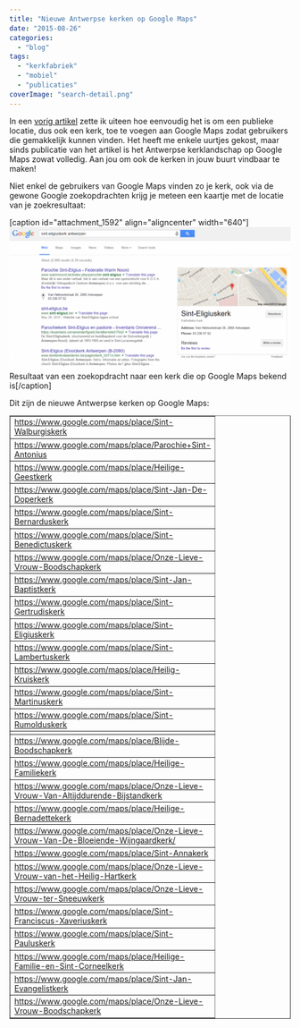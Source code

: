 ```yaml
---
title: "Nieuwe Antwerpse kerken op Google Maps"
date: "2015-08-26"
categories: 
  - "blog"
tags: 
  - "kerkfabriek"
  - "mobiel"
  - "publicaties"
coverImage: "search-detail.png"
---
```


In een [vorig artikel](/blog/voeg-je-kerk-toe-aan-google-maps/) zette ik uiteen hoe eenvoudig het is om een publieke locatie, dus ook een kerk, toe te voegen aan Google Maps zodat gebruikers die gemakkelijk kunnen vinden. Het heeft me enkele uurtjes gekost, maar sinds publicatie van het artikel is het Antwerpse kerklandschap op Google Maps zowat volledig. Aan jou om ook de kerken in jouw buurt vindbaar te maken!

Niet enkel de gebruikers van Google Maps vinden zo je kerk, ook via de gewone Google zoekopdrachten krijg je meteen een kaartje met de locatie van je zoekresultaat:

\[caption id="attachment\_1592" align="aligncenter" width="640"\][![Resultaat van een zoekopdracht naar een kerk die op Google Maps bekend is](images/search-kerk-1024x518.png)](https://www.google.be/search?q=sint-eligiuskerk+antwerpen&oq=sint-eligiuskerk+antwerpen) Resultaat van een zoekopdracht naar een kerk die op Google Maps bekend is\[/caption\]

Dit zijn de nieuwe Antwerpse kerken op Google Maps:

<table dir="ltr" border="1" cellspacing="0" cellpadding="0"><colgroup><col width="116"></colgroup><tbody><tr><td data-sheets-value="[null,2,&quot;https://www.google.com/maps/place/Sint-Walburgiskerk&quot;]"><a class="in-cell-link" href="https://www.google.com/maps/place/Sint-Walburgiskerk" target="_blank">https://www.google.com/maps/place/Sint-Walburgiskerk</a></td></tr><tr><td data-sheets-value="[null,2,&quot;https://www.google.com/maps/place/Parochie+Sint-Antonius&quot;]"><a class="in-cell-link" href="https://www.google.com/maps/place/Parochie+Sint-Antonius" target="_blank">https://www.google.com/maps/place/Parochie+Sint-Antonius</a></td></tr><tr><td data-sheets-value="[null,2,&quot;https://www.google.com/maps/place/Heilige-Geestkerk&quot;]"><a class="in-cell-link" href="https://www.google.com/maps/place/Heilige-Geestkerk" target="_blank">https://www.google.com/maps/place/Heilige-Geestkerk</a></td></tr><tr><td data-sheets-value="[null,2,&quot;https://www.google.com/maps/place/Sint-Jan-De-Doperkerk&quot;]"><a class="in-cell-link" href="https://www.google.com/maps/place/Sint-Jan-De-Doperkerk" target="_blank">https://www.google.com/maps/place/Sint-Jan-De-Doperkerk</a></td></tr><tr><td data-sheets-value="[null,2,&quot;https://www.google.com/maps/place/Sint-Bernarduskerk&quot;]"><a class="in-cell-link" href="https://www.google.com/maps/place/Sint-Bernarduskerk" target="_blank">https://www.google.com/maps/place/Sint-Bernarduskerk</a></td></tr><tr><td data-sheets-value="[null,2,&quot;https://www.google.com/maps/place/Sint-Benedictuskerk&quot;]"><a class="in-cell-link" href="https://www.google.com/maps/place/Sint-Benedictuskerk" target="_blank">https://www.google.com/maps/place/Sint-Benedictuskerk</a></td></tr><tr><td data-sheets-value="[null,2,&quot;https://www.google.com/maps/place/Onze-Lieve-Vrouw-Boodschapkerk&quot;]"><a class="in-cell-link" href="https://www.google.com/maps/place/Onze-Lieve-Vrouw-Boodschapkerk" target="_blank">https://www.google.com/maps/place/Onze-Lieve-Vrouw-Boodschapkerk</a></td></tr><tr><td data-sheets-value="[null,2,&quot;https://www.google.com/maps/place/Sint-Jan-Baptistkerk&quot;]"><a class="in-cell-link" href="https://www.google.com/maps/place/Sint-Jan-Baptistkerk" target="_blank">https://www.google.com/maps/place/Sint-Jan-Baptistkerk</a></td></tr><tr><td data-sheets-value="[null,2,&quot;https://www.google.com/maps/place/Sint-Gertrudiskerk&quot;]"><a class="in-cell-link" href="https://www.google.com/maps/place/Sint-Gertrudiskerk" target="_blank">https://www.google.com/maps/place/Sint-Gertrudiskerk</a></td></tr><tr><td data-sheets-value="[null,2,&quot;https://www.google.com/maps/place/Sint-Eligiuskerk&quot;]"><a class="in-cell-link" href="https://www.google.com/maps/place/Sint-Eligiuskerk" target="_blank">https://www.google.com/maps/place/Sint-Eligiuskerk</a></td></tr><tr><td data-sheets-value="[null,2,&quot;https://www.google.com/maps/place/Sint-Lambertuskerk&quot;]"><a class="in-cell-link" href="https://www.google.com/maps/place/Sint-Lambertuskerk" target="_blank">https://www.google.com/maps/place/Sint-Lambertuskerk</a></td></tr><tr><td data-sheets-value="[null,2,&quot;https://www.google.com/maps/place/Heilig-Kruiskerk&quot;]"><a class="in-cell-link" href="https://www.google.com/maps/place/Heilig-Kruiskerk" target="_blank">https://www.google.com/maps/place/Heilig-Kruiskerk</a></td></tr><tr><td data-sheets-value="[null,2,&quot;https://www.google.com/maps/place/Sint-Martinuskerk&quot;]"><a class="in-cell-link" href="https://www.google.com/maps/place/Sint-Martinuskerk" target="_blank">https://www.google.com/maps/place/Sint-Martinuskerk</a></td></tr><tr><td data-sheets-value="[null,2,&quot;https://www.google.com/maps/place/Sint-Rumolduskerk&quot;]"><a class="in-cell-link" href="https://www.google.com/maps/place/Sint-Rumolduskerk" target="_blank">https://www.google.com/maps/place/Sint-Rumolduskerk</a></td></tr><tr><td data-sheets-value="[null,2,&quot;https://www.google.be/maps/place/Sint-Rochusstraat+79,+2100+Antwerpen/@51.2050892,4.4643883,19z/data=!3m1!4b1!4m7!1m4!3m3!1s0x47c3f7621c136af9:0x7bbb351f46ce8926!2sSint-Rochusstraat+79,+2100+Antwerpen!3b1!3m1!1s0x47c3f7621c136af9:0x7bbb351f46ce8926!10m1!1e1&quot;]"></td></tr><tr><td data-sheets-value="[null,2,&quot;https://www.google.com/maps/place/Blijde-Boodschapkerk&quot;]"><a class="in-cell-link" href="https://www.google.com/maps/place/Blijde-Boodschapkerk" target="_blank">https://www.google.com/maps/place/Blijde-Boodschapkerk</a></td></tr><tr><td data-sheets-value="[null,2,&quot;https://www.google.com/maps/place/Heilige-Familiekerk&quot;]"><a class="in-cell-link" href="https://www.google.com/maps/place/Heilige-Familiekerk" target="_blank">https://www.google.com/maps/place/Heilige-Familiekerk</a></td></tr><tr><td data-sheets-value="[null,2,&quot;https://www.google.com/maps/place/Onze-Lieve-Vrouw-Van-Altijddurende-Bijstandkerk&quot;]"><a class="in-cell-link" href="https://www.google.com/maps/place/Onze-Lieve-Vrouw-Van-Altijddurende-Bijstandkerk" target="_blank">https://www.google.com/maps/place/Onze-Lieve-Vrouw-Van-Altijddurende-Bijstandkerk</a></td></tr><tr><td data-sheets-value="[null,2,&quot;https://www.google.com/maps/place/Heilige-Bernadettekerk&quot;]"><a class="in-cell-link" href="https://www.google.com/maps/place/Heilige-Bernadettekerk" target="_blank">https://www.google.com/maps/place/Heilige-Bernadettekerk</a></td></tr><tr><td data-sheets-value="[null,2,&quot;https://www.google.com/maps/place/Onze-Lieve-Vrouw-Van-De-Bloeiende-Wijngaardkerk/&quot;]"><a class="in-cell-link" href="https://www.google.com/maps/place/Onze-Lieve-Vrouw-Van-De-Bloeiende-Wijngaardkerk/" target="_blank">https://www.google.com/maps/place/Onze-Lieve-Vrouw-Van-De-Bloeiende-Wijngaardkerk/</a></td></tr><tr><td data-sheets-value="[null,2,&quot;https://www.google.com/maps/place/Sint-Annakerk&quot;]"><a class="in-cell-link" href="https://www.google.com/maps/place/Sint-Annakerk" target="_blank">https://www.google.com/maps/place/Sint-Annakerk</a></td></tr><tr><td data-sheets-value="[null,2,&quot;https://www.google.com/maps/place/Onze-Lieve-Vrouw-van-het-Heilig-Hartkerk&quot;]"><a class="in-cell-link" href="https://www.google.com/maps/place/Onze-Lieve-Vrouw-van-het-Heilig-Hartkerk" target="_blank">https://www.google.com/maps/place/Onze-Lieve-Vrouw-van-het-Heilig-Hartkerk</a></td></tr><tr><td data-sheets-value="[null,2,&quot;https://www.google.com/maps/place/Onze-Lieve-Vrouw-ter-Sneeuwkerk&quot;]"><a class="in-cell-link" href="https://www.google.com/maps/place/Onze-Lieve-Vrouw-ter-Sneeuwkerk" target="_blank">https://www.google.com/maps/place/Onze-Lieve-Vrouw-ter-Sneeuwkerk</a></td></tr><tr><td data-sheets-value="[null,2,&quot;https://www.google.com/maps/place/Sint-Franciscus-Xaveriuskerk&quot;]"><a class="in-cell-link" href="https://www.google.com/maps/place/Sint-Franciscus-Xaveriuskerk" target="_blank">https://www.google.com/maps/place/Sint-Franciscus-Xaveriuskerk</a></td></tr><tr><td data-sheets-value="[null,2,&quot;https://www.google.com/maps/place/Sint-Pauluskerk&quot;]"><a class="in-cell-link" href="https://www.google.com/maps/place/Sint-Pauluskerk" target="_blank">https://www.google.com/maps/place/Sint-Pauluskerk</a></td></tr><tr><td data-sheets-value="[null,2,&quot;https://www.google.com/maps/place/Heilige-Familie-en-Sint-Corneelkerk&quot;]"><a class="in-cell-link" href="https://www.google.com/maps/place/Heilige-Familie-en-Sint-Corneelkerk" target="_blank">https://www.google.com/maps/place/Heilige-Familie-en-Sint-Corneelkerk</a></td></tr><tr><td data-sheets-value="[null,2,&quot;https://www.google.com/maps/place/Sint-Jan-Evangelistkerk&quot;]"><a class="in-cell-link" href="https://www.google.com/maps/place/Sint-Jan-Evangelistkerk" target="_blank">https://www.google.com/maps/place/Sint-Jan-Evangelistkerk</a></td></tr><tr><td data-sheets-value="[null,2,&quot;https://www.google.com/maps/place/Onze-Lieve-Vrouw-Boodschapkerk&quot;]"><a class="in-cell-link" href="https://www.google.com/maps/place/Onze-Lieve-Vrouw-Boodschapkerk" target="_blank">https://www.google.com/maps/place/Onze-Lieve-Vrouw-Boodschapkerk</a></td></tr></tbody></table>
